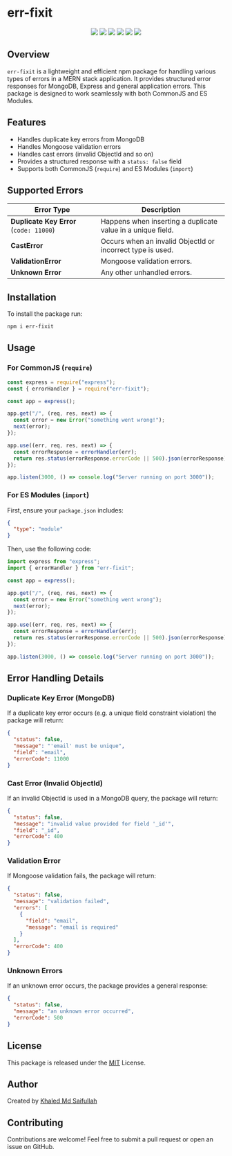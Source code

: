 # err-fixit

<p align="center">
  <img src="https://img.shields.io/badge/Express.js-000000?style=for-the-badge&logo=express&logoColor=white" />
  <img src="https://img.shields.io/badge/MERN-3C873A?style=for-the-badge&logo=mongodb&logoColor=white" />
  <img src="https://img.shields.io/badge/Error%20Handling-FF5733?style=for-the-badge" />
  <img src="https://img.shields.io/badge/API-0052CC?style=for-the-badge&logo=postman&logoColor=white" />
  <img src="https://img.shields.io/badge/npm-CB3837?style=for-the-badge&logo=npm&logoColor=white" />
  <img src="https://img.shields.io/badge/Open%20Source-0078D4?style=for-the-badge&logo=opensourceinitiative&logoColor=white" />
</p>

## Overview

`err-fixit` is a lightweight and efficient npm package for handling various types of errors in a MERN stack application. It provides structured error responses for MongoDB, Express and general application errors. This package is designed to work seamlessly with both CommonJS and ES Modules.

## Features

- Handles duplicate key errors from MongoDB
- Handles Mongoose validation errors
- Handles cast errors (invalid ObjectId and so on)
- Provides a structured response with a `status: false` field
- Supports both CommonJS (`require`) and ES Modules (`import`)

## **Supported Errors**

| Error Type                              | Description                                                 |
| --------------------------------------- | ----------------------------------------------------------- |
| **Duplicate Key Error** (`code: 11000`) | Happens when inserting a duplicate value in a unique field. |
| **CastError**                           | Occurs when an invalid ObjectId or incorrect type is used.  |
| **ValidationError**                     | Mongoose validation errors.                                 |
| **Unknown Error**                       | Any other unhandled errors.                                 |

## Installation

To install the package run:

```sh
npm i err-fixit
```

## Usage

### **For CommonJS (`require`)**

```js
const express = require("express");
const { errorHandler } = require("err-fixit");

const app = express();

app.get("/", (req, res, next) => {
  const error = new Error("something went wrong!");
  next(error);
});

app.use((err, req, res, next) => {
  const errorResponse = errorHandler(err);
  return res.status(errorResponse.errorCode || 500).json(errorResponse);
});

app.listen(3000, () => console.log("Server running on port 3000"));
```

### **For ES Modules (`import`)**

First, ensure your `package.json` includes:

```json
{
  "type": "module"
}
```

Then, use the following code:

```js
import express from "express";
import { errorHandler } from "err-fixit";

const app = express();

app.get("/", (req, res, next) => {
  const error = new Error("something went wrong");
  next(error);
});

app.use((err, req, res, next) => {
  const errorResponse = errorHandler(err);
  return res.status(errorResponse.errorCode || 500).json(errorResponse);
});

app.listen(3000, () => console.log("Server running on port 3000"));
```

## Error Handling Details

### Duplicate Key Error (MongoDB)

If a duplicate key error occurs (e.g. a unique field constraint violation) the package will return:

```json
{
  "status": false,
  "message": "'email' must be unique",
  "field": "email",
  "errorCode": 11000
}
```

### Cast Error (Invalid ObjectId)

If an invalid ObjectId is used in a MongoDB query, the package will return:

```json
{
  "status": false,
  "message": "invalid value provided for field '_id'",
  "field": "_id",
  "errorCode": 400
}
```

### Validation Error

If Mongoose validation fails, the package will return:

```json
{
  "status": false,
  "message": "validation failed",
  "errors": [
    {
      "field": "email",
      "message": "email is required"
    }
  ],
  "errorCode": 400
}
```

### Unknown Errors

If an unknown error occurs, the package provides a general response:

```json
{
  "status": false,
  "message": "an unknown error occurred",
  "errorCode": 500
}
```

## License

This package is released under the [MIT](https://mit-license.org/) License.

## Author

Created by [Khaled Md Saifullah](https://github.com/km-saifullah)

## Contributing

Contributions are welcome! Feel free to submit a pull request or open an issue on GitHub.
